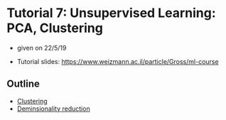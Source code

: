 # Tutorial 7: Unsupervised Learning: PCA, Clustering

- given on 22/5/19

- Tutorial slides: https://www.weizmann.ac.il/particle/Gross/ml-course

## Outline
* [Clustering](Clustering.ipynb)
* [Deminsionality reduction](Dimensionality_reduction.ipynb)
